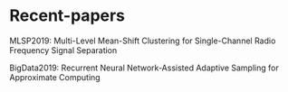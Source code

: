 # Recent-papers

MLSP2019: Multi-Level Mean-Shift Clustering for Single-Channel Radio Frequency Signal Separation

BigData2019: Recurrent Neural Network-Assisted Adaptive Sampling for Approximate Computing
